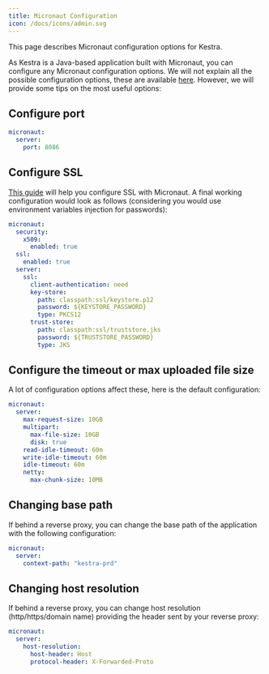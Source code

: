```yaml
---
title: Micronaut Configuration
icon: /docs/icons/admin.svg
---
```


This page describes Micronaut configuration options for Kestra.

As Kestra is a Java-based application built with Micronaut, you can configure any Micronaut configuration options.
We will not explain all the possible configuration options, these are available [here](https://docs.micronaut.io/latest/guide/index.html). However, we will provide some tips on the most useful options:


## Configure port
```yaml
micronaut:
  server:
    port: 8086
```

## Configure SSL
[This guide](https://guides.micronaut.io/latest/micronaut-security-x509-maven-groovy.html) will help you configure SSL with Micronaut. A final working configuration would look as follows (considering you would use environment variables injection for passwords):
```yaml
micronaut:
  security:
    x509:
      enabled: true
  ssl:
    enabled: true
  server:
    ssl:
      client-authentication: need
      key-store:
        path: classpath:ssl/keystore.p12
        password: ${KEYSTORE_PASSWORD}
        type: PKCS12
      trust-store:
        path: classpath:ssl/truststore.jks
        password: ${TRUSTSTORE_PASSWORD}
        type: JKS
```

## Configure the timeout or max uploaded file size
A lot of configuration options affect these, here is the default configuration:
```yaml
micronaut:
  server:
    max-request-size: 10GB
    multipart:
      max-file-size: 10GB
      disk: true
    read-idle-timeout: 60m
    write-idle-timeout: 60m
    idle-timeout: 60m
    netty:
      max-chunk-size: 10MB
```

## Changing base path
If behind a reverse proxy, you can change the base path of the application with the following configuration:
```yaml
micronaut:
  server:
    context-path: "kestra-prd"
```


## Changing host resolution
If behind a reverse proxy, you can change host resolution (http/https/domain name) providing the header sent by your reverse proxy:
```yaml
micronaut:
  server:
    host-resolution:
      host-header: Host
      protocol-header: X-Forwarded-Proto
```
